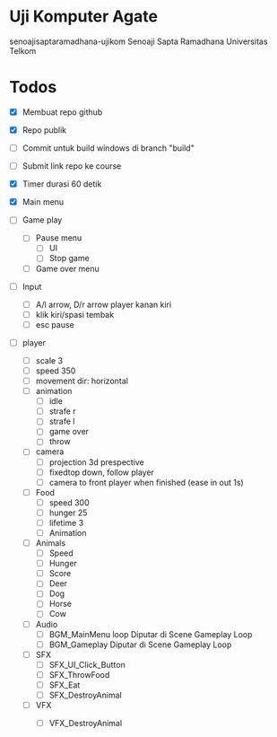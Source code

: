 # Uji Komputer Agate

senoajisaptaramadhana-ujikom
Senoaji Sapta Ramadhana
Universitas Telkom

# Todos

- [x] Membuat repo github

- [x] Repo publik

- [ ] Commit untuk build windows di branch "build"

- [ ] Submit link repo ke course

  

- [x] Timer durasi 60 detik

- [x] Main menu

- [ ] Game play

  - [ ] Pause menu
    - [ ] UI
    - [ ] Stop game
  - [ ] Game over menu

- [ ] Input

  - [ ] A/l arrow, D/r arrow player kanan kiri
  - [ ] klik kiri/spasi tembak
  - [ ] esc pause

- [ ] player

  - [ ] scale 3
  - [ ] speed 350
  - [ ] movement dir: horizontal
  - [ ] animation
    - [ ] idle
    - [ ] strafe r
    - [ ] strafe l
    - [ ] game over
    - [ ] throw
  - [ ] camera
    - [ ] projection 3d prespective
    - [ ] fixedtop down, follow player
    - [ ] camera to front player when finished (ease in out 1s)
  - [ ] Food
    - [ ] speed 300
    - [ ] hunger 25
    - [ ] lifetime 3
    - [ ] Animation
  - [ ] Animals
    - [ ] Speed
    - [ ] Hunger
    - [ ] Score
    - [ ] Deer
    - [ ] Dog
    - [ ] Horse
    - [ ] Cow
  - [ ] Audio
    - [ ] BGM_MainMenu loop Diputar di Scene Gameplay Loop
    - [ ] BGM_Gameplay Diputar di Scene Gameplay Loop
  - [ ] SFX
    - [ ] SFX_UI_Click_Button
    - [ ] SFX_ThrowFood
    - [ ] SFX_Eat
    - [ ] SFX_DestroyAnimal
  - [ ] VFX
    - [ ] VFX_DestroyAnimal


